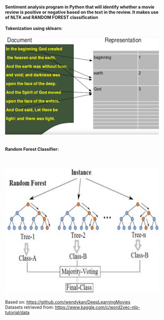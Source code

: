 #### **Sentiment analysis program in Python that will identify whether a movie review is positive or negative based on the text in the review. It makes use of NLTK and RANDOM FOREST classification**


#### **Tokenization using sklearn:**

<img src="images/TOKENIZATION.png"  width="620" height="320"><br /><br />

#### **Random Forest Classifier:**
<br /><br />
<img src="images/randomforest.png"  width="700" height="410">
<br /><br />
Based on: https://github.com/wendykan/DeepLearningMovies
<br />
Datasets retrieved from: https://www.kaggle.com/c/word2vec-nlp-tutorial/data 

